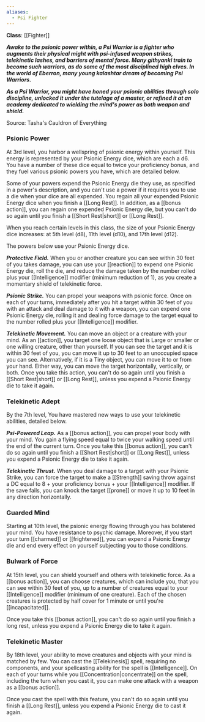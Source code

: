 ```yaml
---
aliases:
  - Psi Fighter
---
```

**Class**: [[Fighter]] 

**_Awake to the psionic power within, a Psi Warrior is a fighter who augments their physical might with psi-infused weapon strikes, telekinetic lashes, and barriers of mental force. Many githyanki train to become such warriors, as do some of the most disciplined high elves. In the world of Eberron, many young kalashtar dream of becoming Psi Warriors._**

**_As a Psi Warrior, you might have honed your psionic abilities through solo discipline, unlocked it under the tutelage of a master, or refined it at an academy dedicated to wielding the mind's power as both weapon and shield._**

Source: Tasha's Cauldron of Everything

### Psionic Power

At 3rd level, you harbor a wellspring of psionic energy within yourself. This energy is represented by your Psionic Energy dice, which are each a d6. You have a number of these dice equal to twice your proficiency bonus, and they fuel various psionic powers you have, which are detailed below.

Some of your powers expend the Psionic Energy die they use, as specified in a power's description, and you can't use a power if it requires you to use a die when your dice are all expended. You regain all your expended Psionic Energy dice when you finish a [[Long Rest]]. In addition, as a [[bonus action]], you can regain one expended Psionic Energy die, but you can't do so again until you finish a [[Short Rest|short]] or [[Long Rest]].

When you reach certain levels in this class, the size of your Psionic Energy dice increases: at 5th level (d8), 11th level (d10), and 17th level (d12).

The powers below use your Psionic Energy dice.

_**Protective Field.**_ When you or another creature you can see within 30 feet of you takes damage, you can use your [[reaction]] to expend one Psionic Energy die, roll the die, and reduce the damage taken by the number rolled plus your [[Intelligence]] modifier (minimum reduction of 1), as you create a momentary shield of telekinetic force.

_**Psionic Strike.**_ You can propel your weapons with psionic force. Once on each of your turns, immediately after you hit a target within 30 feet of you with an attack and deal damage to it with a weapon, you can expend one Psionic Energy die, rolling it and dealing force damage to the target equal to the number rolled plus your [[Intelligence]] modifier.

_**Telekinetic Movement.**_ You can move an object or a creature with your mind. As an [[action]], you target one loose object that is Large or smaller or one willing creature, other than yourself. If you can see the target and it is within 30 feet of you, you can move it up to 30 feet to an unoccupied space you can see. Alternatively, if it is a Tiny object, you can move it to or from your hand. Either way, you can move the target horizontally, vertically, or both. Once you take this action, you can't do so again until you finish a [[Short Rest|short]] or [[Long Rest]], unless you expend a Psionic Energy die to take it again.

### Telekinetic Adept

By the 7th level, You have mastered new ways to use your telekinetic abilities, detailed below.

_**Psi-Powered Leap.**_ As a [[bonus action]], you can propel your body with your mind. You gain a flying speed equal to twice your walking speed until the end of the current turn. Once you take this [[bonus action]], you can't do so again until you finish a [[Short Rest|short]] or [[Long Rest]], unless you expend a Psionic Energy die to take it again.

_**Telekinetic Thrust.**_ When you deal damage to a target with your Psionic Strike, you can force the target to make a [[Strength]] saving throw against a DC equal to 8 + your proficiency bonus + your [[Intelligence]] modifier. If the save fails, you can knock the target [[prone]] or move it up to 10 feet in any direction horizontally.

### Guarded Mind

Starting at 10th level, the psionic energy flowing through you has bolstered your mind. You have resistance to psychic damage. Moreover, if you start your turn [[charmed]] or [[frightened]], you can expend a Psionic Energy die and end every effect on yourself subjecting you to those conditions.

### Bulwark of Force

At 15th level, you can shield yourself and others with telekinetic force. As a [[bonus action]], you can choose creatures, which can include you, that you can see within 30 feet of you, up to a number of creatures equal to your [[Intelligence]] modifier (minimum of one creature). Each of the chosen creatures is protected by half cover for 1 minute or until you're [[incapacitated]].

Once you take this [[bonus action]], you can't do so again until you finish a long rest, unless you expend a Psionic Energy die to take it again.

### Telekinetic Master

By 18th level, your ability to move creatures and objects with your mind is matched by few. You can cast the [[Telekinesis]] spell, requiring no components, and your spellcasting ability for the spell is [[Intelligence]]. On each of your turns while you [[Concentration|concentrate]] on the spell, including the turn when you cast it, you can make one attack with a weapon as a [[bonus action]].

Once you cast the spell with this feature, you can't do so again until you finish a [[Long Rest]], unless you expend a Psionic Energy die to cast it again.